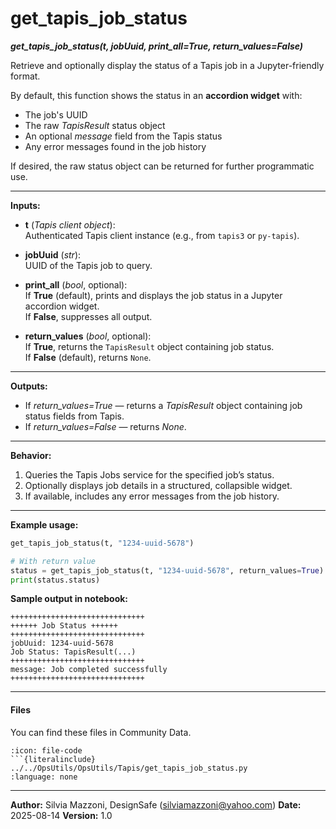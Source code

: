 # get_tapis_job_status

***get_tapis_job_status(t, jobUuid, print_all=True, return_values=False)***

Retrieve and optionally display the status of a Tapis job in a Jupyter-friendly format.

By default, this function shows the status in an **accordion widget** with:
- The job's UUID  
- The raw *TapisResult* status object  
- An optional *message* field from the Tapis status  
- Any error messages found in the job history  

If desired, the raw status object can be returned for further programmatic use.

---

**Inputs:**

* **t** (*Tapis client object*):  
  Authenticated Tapis client instance (e.g., from `tapis3` or `py-tapis`).

* **jobUuid** (*str*):  
  UUID of the Tapis job to query.

* **print_all** (*bool*, optional):  
  If **True** (default), prints and displays the job status in a Jupyter accordion widget.  
  If **False**, suppresses all output.

* **return_values** (*bool*, optional):  
  If **True**, returns the `TapisResult` object containing job status.  
  If **False** (default), returns `None`.

---

**Outputs:**

* If *return_values=True* — returns a *TapisResult* object containing job status fields from Tapis.
* If *return_values=False* — returns *None*.

---

**Behavior:**

1. Queries the Tapis Jobs service for the specified job’s status.
2. Optionally displays job details in a structured, collapsible widget.
3. If available, includes any error messages from the job history.

---

**Example usage:**

```python
get_tapis_job_status(t, "1234-uuid-5678")

# With return value
status = get_tapis_job_status(t, "1234-uuid-5678", return_values=True)
print(status.status)
````

**Sample output in notebook:**

```
++++++++++++++++++++++++++++++
++++++ Job Status ++++++
++++++++++++++++++++++++++++++
jobUuid: 1234-uuid-5678
Job Status: TapisResult(...)
++++++++++++++++++++++++++++++
message: Job completed successfully
++++++++++++++++++++++++++++++
```

---


#### Files
You can find these files in Community Data.

```{dropdown} get_tapis_job_status.py
:icon: file-code
```{literalinclude} ../../OpsUtils/OpsUtils/Tapis/get_tapis_job_status.py
:language: none
```



---

**Author:** Silvia Mazzoni, DesignSafe (silviamazzoni@yahoo.com)
**Date:** 2025-08-14
**Version:** 1.0
